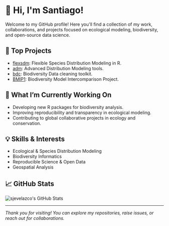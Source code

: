 # 👋 Hi, I'm Santiago!

Welcome to my GitHub profile! Here you'll find a collection of my work, collaborations, and projects focused on ecological modeling, biodiversity, and open-source data science. 

## 🚀 Top Projects

- [flexsdm](https://github.com/sjevelazco/flexsdm): Flexible Species Distribution Modeling in R.
- [adm](https://github.com/sjevelazco/adm): Advanced Distribution Modeling tools.
- [bdc](https://github.com/brunobrr/bdc): Biodiversity Data cleaning toolkit.
- [BMIP1](https://github.com/GEOBON-EcoCode/BMIP1): Biodiversity Model Intercomparison Project.

## 🌱 What I’m Currently Working On

- Developing new R packages for biodiversity analysis.
- Improving reproducibility and transparency in ecological modeling.
- Contributing to global collaborative projects in ecology and conservation.

## 💡 Skills & Interests

- Ecological & Species Distribution Modeling
- Biodiversity Informatics
- Reproducible Science & Open Data
- Geospatial Analysis

## 📈 GitHub Stats

![sjevelazco's GitHub Stats](https://github-readme-stats.vercel.app/api?username=sjevelazco&show_icons=true&theme=default)

---

*Thank you for visiting! You can explore my repositories, raise issues, or reach out for collaborations.*

```

